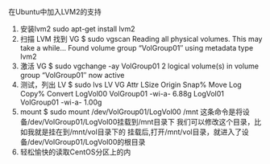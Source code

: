 在Ubuntu中加入LVM2的支持
1. 安装lvm2
sudo apt-get install lvm2
2. 扫描 LVM 找到 VG
$ sudo vgscan
Reading all physical volumes. This may take a while…
Found volume group “VolGroup01″ using metadata type lvm2
3. 激活 VG
$ sudo vgchange -ay VolGroup01
2 logical volume(s) in volume group “VolGroup01″ now active
4. 测试，列出 LV
$ sudo lvs
LV VG Attr LSize Origin Snap% Move Log Copy% Convert
LogVol00 VolGroup01 -wi-a- 6.88g
LogVol01 VolGroup01 -wi-a- 1.00g
5. mount
$ sudo mount /dev/VolGroup01/LogVol00 /mnt
这条命令是将设备/dev/VolGroup01/LogVol00挂载到/mnt目录下
我们可以修改这个目录，比如我就是挂在到/mnt/vol目录下的
挂载后,打开/mnt/vol目录，就进入了设备/dev/VolGroup01/LogVol00的根目录
6. 轻松愉快的读取CentOS分区上的内